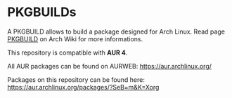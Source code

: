 PKGBUILDs
============

A PKGBUILD allows to build a package designed for Arch Linux. Read page [PKGBUILD](https://wiki.archlinux.org/index.php/PKGBUILD) on Arch Wiki for more informations.


This repository is compatible with **AUR 4**.

All AUR packages can be found on AURWEB: https://aur.archlinux.org/

Packages on this repository can be found here: https://aur.archlinux.org/packages/?SeB=m&K=Xorg
